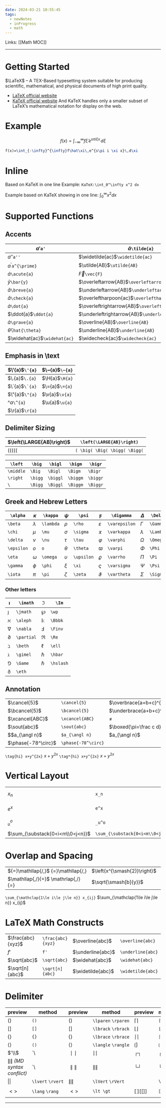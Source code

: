 ```yaml
---
date: 2024-03-21 10:55:45
tags:
  - newNotes
  - inProgress
  - math
---
```

Links: [[Math MOC]]

---
# Getting Started
$\LaTeX$ – A TEX-Based typesetting system suitable for producing scientific, mathematical, and physical documents of high print quality.
- [LaTeX official website](latex-project.org)
- [KaTeX official website](katex.org)
And KaTeX handles only a smaller subset of LaTeX’s mathematical notation for display on the web.
# Example
$$
f(x)=\int_{-\infty}^{\infty}f\hat\xi\,e^{s\pi i \xi x}\,d\xi
$$
```latex
f(x)=\int_{-\infty}^{\infty}f\hat\xi\,e^{s\pi i \xi x}\,d\xi
```
# Inline
Based on KaTeX in one line 
Example: `KaTeX:\int_0^\infty x^2 dx`

Example based on KaTeX showing in one line: $\int_0^\infty x^2 dx$ 
# Supported Functions
## Accents
| $a'$`a'`                     | $\tilde{a}$`\tilde{a}`                               | $\mathring{g}$`\mathring{g}`                   |
| ---------------------------- | ---------------------------------------------------- | ---------------------------------------------- |
| $a''$`a''`                   | $\widetilde{ac}$`\widetilde{ac}`                     | $\overgroup{AB}$`\overgroup{AB}`               |
| $a^{\prime}$`a^{\prime}`     | $\utilde{AB}$`\utilde{AB}`                           | $\undergroup{AB}$`\undergroup{AB}`             |
| $\acute{a}$`\acute{a}`       | $\vec{F}$`\vec{F}`                                   | $\Overrightarrow{AB}$`\Overrightarrow{AB}`     |
| $\bar{y}$​`\bar{y}`          | $\overleftarrow{AB}$`\overleftarrow{AB}`             | $\overrightarrow{AB}$`\overrightarrow{AB}`     |
| $\breve{a}$`\breve{a}`       | $\underleftarrow{AB}$`\underleftarrow{AB}`           | $\underrightarrow{AB}$`\underrightarrow{AB}`   |
| $\check{a}$`\check{a}`       | $\overleftharpoon{ac}$`\overleftharpoon{ac}`         | $\overrightharpoon{ac}$`\overrightharpoon{ac}` |
| $\dot{a}$`\dot{a}`           | $\overleftrightarrow{AB}$`\overleftrightarrow{AB}`   | $\overbrace{AB}$`\overbrace{AB}`               |
| $\ddot{a}$`\ddot{a}`         | $\underleftrightarrow{AB}$`\underleftrightarrow{AB}` | $\underbrace{AB}$`\underbrace{AB}`             |
| $\grave{a}$`\grave{a}`       | $\overline{AB}$`\overline{AB}`                       | $\overlinesegment{AB}$`\overlinesegment{AB}`   |
| $\hat{\theta}$`\hat{\theta}` | $\underline{AB}$`\underline{AB}`                     | $\underlinesegment{AB}$`\underlinesegment{AB}` |
| $\widehat{ac}$`\widehat{ac}` | $\widecheck{ac}$`\widecheck{ac}`                     | $\underbar{X}$`\underbar{X}`                   |
## Emphasis in \\text
| $\'{a}$`\'{a}`   | $\~{a}$`\~{a}` |
| ---------------- | -------------- |
| $\.{a}$`\.{a}`   | $\H{a}$`\H{a}` |
| $\`{a}$``\`{a}`` | $\={a}$`\={a}` |
| $\"{a}$`\"{a}`   | $\v{a}$`\v{a}` |
| $\^{a}$`\^{a}`   | $\u{a}$`\u{a}` |
| $\r{a}$`\r{a}`   |                |
## Delimiter Sizing
| $\left(\LARGE{AB}\right)$     | `\left(\LARGE{AB}\right)`     |
| ----------------------------- | ----------------------------- |
| $( \big( \Big( \bigg( \Bigg($ | `( \big( \Big( \bigg( \Bigg(` |


| `\left`   | `\big`  | `\bigl`  | `\bigm`  | `\bigr`  |
| --------- | ------- | -------- | -------- | -------- |
| `\middle` | `\Big`  | `\Bigl`  | `\Bigm`  | `\Bigr`  |
| `\right`  | `\bigg` | `\biggl` | `\biggm` | `\biggr` |
| `\`       | `\Bigg` | `\Biggl` | `\Biggm` | `\Biggr` |
## Greek and Hebrew Letters
| `\alpha`   | $\kappa$  | `\kappa`  | $\psi$     | `\psi`     | $\digamma$    | `\digamma`    | $\Delta$  | `\Delta`  | $\Theta$   | `\Theta`   |
| ---------- | --------- | --------- | ---------- | ---------- | ------------- | ------------- | --------- | --------- | ---------- | ---------- |
| `\beta`    | $\lambda$ | `\lambda` | $\rho$     | `\rho`     | $\varepsilon$ | `\varepsilon` | $\Gamma$  | `\Gamma`  | $\Upsilon$ | `\Upsilon` |
| `\chi`     | $\mu$     | `\mu`     | $\sigma$   | `\sigma`   | $\varkappa$   | `\varkappa`   | $\lambda$ | `\Lambda` | $\Xi$      | `\Xi`      |
| `\delta`   | $\nu$     | `\nu`     | $\tau$     | `\tau`     | $\varphi$     | `\varphi`     | $\Omega$  | `\Omega`  |            |            |
| `\epsilon` | $o$       | `o`       | $\theta$   | `\theta`   | $\varpi$      | `\varpi`      | $\Phi$    | `\Phi`    | $\aleph$   | `\aleph`   |
| `\eta`     | $\omega$  | `\omega`  | $\upsilon$ | `\upsilon` | $\varrho$     | `\varrho`     | $\Pi$     | `\Pi`     | $\beth$    | `\beth`    |
| `\gamma`   | $\phi$    | `\phi`    | $\xi$      | `\xi`      | $\varsigma$   | `\varsigma`   | $\Psi$    | `\Psi`    | $\daleth$  | `\daleth`  |
| `\iota`    | $\pi$     | `\pi`     | $\zeta$    | `\zeta`    | $\vartheta$   | `\vartheta`   | $\Sigma$  | `\Sigma`  | $\gimel$   | `\gimel`   |

### Other letters

| $\imath$   | `\imath`   | $\Im$     | `\Im`     |
| ---------- | ---------- | --------- | --------- |
| $\jmath$   | `\jmath`   | $\wp$     | `\wp`     |
| $\aleph$   | `\aleph`   | $\Bbbk$   | `\Bbbk`   |
| $\nabla$   | `\nabla`   | $\Finv$   | `\Finv`   |
| $\partial$ | `\partial` | $\Re$     | `\Re`     |
| $\beth$    | `\beth`    | $\ell$    | `\ell`    |
| $\gimel$   | `\gimel`   | $\hbar$   | `\hbar`   |
| $\Game$    | `\Game`    | $\hslash$ | `\hslash` |
| $\eth$     | `\eth`     |           |           |
## Annotation
|                     |                     |                                    |                                    |
| ------------------- | ------------------- | ---------------------------------- | ---------------------------------- |
| $\cancel{5}$​       | `\cancel{5}`        | $\overbrace{a+b+c}^{\text{note}}$  | `\overbrace{a+b+c}^{\text{note}}`  |
| $\bcancel{5}$       | `\bcancel{5}`       | $\underbrace{a+b+c}^{\text{note}}$ | `\underbrace{a+b+c}_{\text{note}}` |
| $\xcancel{ABC}$     | `\xcancel{ABC}`     | $\not=$                            | `\not =`                           |
| $\sout{abc}$        | `\sout{abc}`        | $\boxed{\pi=\frac c d}$            | `\boxed{\pi=\frac c d}`            |
| $$a_{\angl n}$      | `$a_{\angl n}`      | $a_{\angl n}$                      | `a_\angln`                         |
| $\phase{-78^\circ}$ | `\phase{-78^\circ}` |                                    |                                    |
`\tag{hi} x+y^{2x}`
$\tag{hi} x+y^{2x}$
`\tag*{hi} x+y^{2x}`
$\tag*{hi} x+y^{2x}$
# Vertical Layout
|                                  |                                  |                   |                   |            |                                                       |
| -------------------------------- | -------------------------------- | ----------------- | ----------------- | ---------- | ----------------------------------------------------- |
| $x_n$​                           | `x_n`                            |                   | `\stackrel{!}{=}` | $a\atop b$ | `a \atop b`                                           |
| $e^x$                            | `e^x`                            | $\overset{!}{=}$  | `\overset{!}{=}`  |            | `a\raisebox{0.25em}{$b$}c`                            |
| $_u^o$                           | `_u^o`                           | $\underset{!}{=}$ | `\underset{!}{=}` |            | `a+\left(\vcenter{\hbox{$\frac{\frac a b}c$}}\right)` |
| $\sum_{\substack{0<i<m\\0<j<n}}$ | `\sum_{\substack{0<i<m\\0<j<n}}` |                   |                   |            |                                                       |
# Overlap and Spacing
|                                     |                              |                            |
| ----------------------------------- | ---------------------------- | -------------------------- |
| ${=}\mathllap{/,}$ {=}\mathllap{/,} | $\left(x^{\smash{2}}\right)$ | \left(x^{\smash{2}}\right) |
| $\mathllap{,/}{=}$ \mathrlap{,/}{=} | $\sqrt{\smash[b]{y}}$        | \sqrt{\smash[b]{y}}        |
`\sum_{\mathclap{1\le i\le j\le n}} x_{ij}`
$\sum_{\mathclap{1\le i\le j\le n}} x_{ij}$
# LaTeX Math Constructs
|                    |                   |                   |                   |                        |                        |
| ------------------ | ----------------- | ----------------- | ----------------- | ---------------------- | ---------------------- |
| $\frac{abc}{xyz}$​ | `\frac{abc}{xyz}` | $\overline{abc}$  | `\overline{abc}`  | $\overrightarrow{abc}$ | `\overrightarrow{abc}` |
| $f'$               | `f'`              | $\underline{abc}$ | `\underline{abc}` | $\overleftarrow{abc}$  | `\overleftarrow{abc}`  |
| $\sqrt{abc}$       | `\sqrt{abc}`      | $\widehat{abc}$   | `\widehat{abc}`   | $\overbrace{abc}$      | `\overbrace{abc}`      |
| $\sqrt[n]{abc}$    | `\sqrt[n]{abc}`   | $\widetilde{abc}$ | `\widetilde{abc}` | $\underbrace{abc}$     | `\underbrace{abc}`     |
# Delimiter
| preview                   | method            | preview            | method              | preview | method   | preview                  | method                      | preview                 | method            |                |
| ------------------------- | ----------------- | ------------------ | ------------------- | ------- | -------- | ------------------------ | --------------------------- | ----------------------- | ----------------- | -------------- |
| $( )$                     | `()`              | $\lparen{}\rparen$ | `\lparen` `\rparen` | $⌈ ⌉$   | `⌈ ⌉`    | ⌈⌉⌈⌉                     | `\lceil` `\rceil`           | $\uparrow$              | `\uparrow`        |                |
| $[ ]$                     | `[]`              | $\lbrack{}\rbrack$ | `\lbrack` `\rbrack` | $⌊ ⌋$   | `⌊ ⌋`    | ⌊⌋⌊⌋                     | `\lfloor` `\rfloor`         | $\downarrow$            | `\downarrow`      |                |
| $\{ \}$                   | `{}`              | $\lbrace{}\rbrace$ | `\lbrace` `\rbrace` | $⎰⎱$    | `⎰⎱`     | ⎰⎱⎰⎱                     | `\lmoustache` `\rmoustache` | $\updownarrow$          | `\updownarrow`    |                |
| $⟨⟩$                      | `⟨⟩`              | $\langle{}\rangle$ | `\langle` `\rangle` | $⟮ ⟯$   | `⟮ ⟯`    | ⟮⟯⟮⟯                     | `\lgroup` `\rgroup`         | $\Uparrow$              | `\Uparrow`        |                |
| $'\\$                     | `\\               | $∣∣$               | ∣∣                  | $┌┐$    | ┌┐┌┐     | $\ulcorner{}\urcorner$   | `\ulcorner` `\urcorner`     | `\ulcorner` `\urcorner` | ⇓⇓                | `\Downarrow`   |
| ∥∥ _(MD syntax conflict)_ | `\\               | $∥∥$               | ∥∥                  | $└┘$    | └┘└┘     | $\llcorner{}\lrcorner$   | `\llcorner` `\lrcorner`     | `\llcorner` `\lrcorner` | ⇕⇕                | `\Updownarrow` |
| $\lvert{}\rvert$          | `\lvert` `\rvert` | $\lVert{}\rVert$   | `\lVert` `\rVert`   |         | `\left.` |                          | `\right.`                   | \\                      | `\backslash`      |                |
| $< >$                     | `\lang` `\rang`   | $\lt{} \gt$        | `\lt \gt`           | ⟦⟧[[]]  | `⟦ ⟧`    | $\llbracket{}\rrbracket$ | `\llbracket` `\rrbracket`   | ⦃⦄{[]}                  | `\lBrace \rBrace` |                |

---
